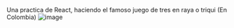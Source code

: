 Una practica de React, haciendo el famoso juego de tres en raya o triqui (En Colombia)
![image](https://user-images.githubusercontent.com/45081449/161113997-d7e3768a-66a8-49b1-972e-49959f43e63a.png)
